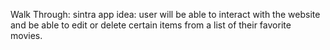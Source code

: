 Walk Through:
sintra app idea:
user will be able to interact with the website and be able to edit or 
delete certain items from a list of their favorite movies.
